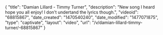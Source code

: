 {
    "title": "Damian Lillard - Timmy Turner",
    "description": "New song I heard hope you all enjoy! I don't undertand the lyrics though.",
    "videoid": "68815867",
    "date_created": "1470540240",
    "date_modified": "1477071875",
    "type": "captivate",
    "layout": "video",
    "url": "\/v\/damian-lillard-timmy-turner\/-68815867"
}